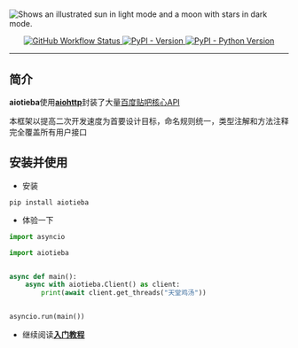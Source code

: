 # 

<picture href="https://socialify.git.ci">
  <source media="(prefers-color-scheme: dark)" srcset="https://user-images.githubusercontent.com/48282276/217530379-1348f7c5-7056-48f4-8c64-1c74caf5497c.svg">
  <source media="(prefers-color-scheme: light)" srcset="https://user-images.githubusercontent.com/48282276/217530385-98a2fb24-ff6e-4b27-990f-998b66c2ab5e.svg">
  <img alt="Shows an illustrated sun in light mode and a moon with stars in dark mode." src="https://user-images.githubusercontent.com/48282276/217530385-98a2fb24-ff6e-4b27-990f-998b66c2ab5e.svg">
</picture>

</p>

<div align="center">
<p>
<a href="https://github.com/Starry-OvO/aiotieba/actions">
    <img src="https://img.shields.io/github/actions/workflow/status/Starry-OvO/aiotieba/CI.yml?branch=develop&label=CI&logo=github&style=flat-square" alt="GitHub Workflow Status">
</a>
<a href="https://pypi.org/project/aiotieba">
    <img src="https://img.shields.io/pypi/v/aiotieba?color=g&style=flat-square" alt="PyPI - Version">
</a>
<a href="https://pypi.org/project/aiotieba">
    <img src="https://img.shields.io/pypi/pyversions/aiotieba?style=flat-square" alt="PyPI - Python Version">
</a>
</p>
</div>

---

## 简介

**aiotieba**使用[**aiohttp**](https://github.com/aio-libs/aiohttp)封装了大量[百度贴吧核心API](https://github.com/Starry-OvO/aiotieba/blob/master/aiotieba/client)

本框架以提高二次开发速度为首要设计目标，命名规则统一，类型注解和方法注释完全覆盖所有用户接口

## 安装并使用

+ 安装

```shell
pip install aiotieba
```

+ 体验一下

```python
import asyncio

import aiotieba


async def main():
    async with aiotieba.Client() as client:
        print(await client.get_threads("天堂鸡汤"))


asyncio.run(main())
```

+ 继续阅读[**入门教程**](tutorial/start.md)
